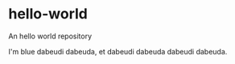 # hello-world
An hello world repository

I'm blue dabeudi dabeuda, et dabeudi dabeuda dabeudi dabeuda.
